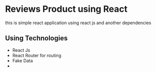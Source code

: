 # Reviews Product using React

this is simple react application using react js and another dependencies

## Using Technologies

- React Js
- React Router for routing
- Fake Data
-

